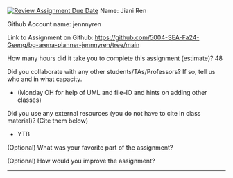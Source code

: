 [![Review Assignment Due Date](https://classroom.github.com/assets/deadline-readme-button-22041afd0340ce965d47ae6ef1cefeee28c7c493a6346c4f15d667ab976d596c.svg)](https://classroom.github.com/a/0xloH2Pu)
Name: Jiani Ren

Github Account name: jennnyren

Link to Assignment on Github: https://github.com/5004-SEA-Fa24-Geeng/bg-arena-planner-jennnyren/tree/main

How many hours did it take you to complete this assignment (estimate)? 48

Did you collaborate with any other students/TAs/Professors? If so, tell us who and in what
capacity.

* (Monday OH for help of UML and file-IO and hints on adding other classes)
  
Did you use any external resources (you do not have to cite in class material)? (Cite them below)

* YTB


(Optional) What was your favorite part of the assignment?

(Optional) How would you improve the assignment?

---
